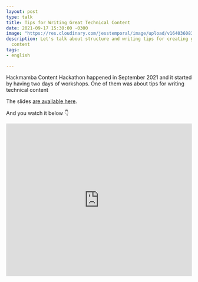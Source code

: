 ```yaml
---
layout: post
type: talk
title: Tips for Writing Great Technical Content
date: 2021-09-17 15:30:00 -0300
image: "https://res.cloudinary.com/jesstemporal/image/upload/v1640360836/covers/talk_ycoaee.png"
description: Let's talk about structure and writing tips for creating great technical
  content
tags:
- english

---
```

Hackmamba Content Hackathon happened in September 2021 and it started by having two days of workshops. One of them was about tips for writing technical content

The slides [are available here](https://speakerdeck.com/jtemporal/tips-for-writing-great-technical-content).

And you watch it below 👇

<iframe width="100%" height="415" src="https://www.youtube.com/embed/wqdeJhzIYI8" title="YouTube video player" frameborder="0" allow="accelerometer; autoplay; clipboard-write; encrypted-media; gyroscope; picture-in-picture" allowfullscreen></iframe>